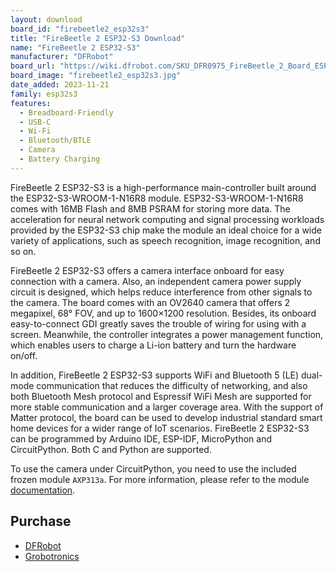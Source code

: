 ```yaml
---
layout: download
board_id: "firebeetle2_esp32s3"
title: "FireBeetle 2 ESP32-S3 Download"
name: "FireBeetle 2 ESP32-S3"
manufacturer: "DFRobot"
board_url: "https://wiki.dfrobot.com/SKU_DFR0975_FireBeetle_2_Board_ESP32_S3"
board_image: "firebeetle2_esp32s3.jpg"
date_added: 2023-11-21
family: esp32s3
features:
  - Breadboard-Friendly
  - USB-C
  - Wi-Fi
  - Bluetooth/BTLE
  - Camera
  - Battery Charging
---
```


FireBeetle 2 ESP32-S3 is a high-performance main-controller built around the ESP32-S3-WROOM-1-N16R8 module. ESP32-S3-WROOM-1-N16R8 comes with 16MB Flash and 8MB PSRAM for storing more data. The acceleration for neural network computing and signal processing workloads provided by the ESP32-S3 chip make the module an ideal choice for a wide variety of applications, such as speech recognition, image recognition, and so on.

FireBeetle 2 ESP32-S3 offers a camera interface onboard for easy connection with a camera. Also, an independent camera power supply circuit is designed, which helps reduce interference from other signals to the camera. The board comes with an OV2640 camera that offers 2 megapixel, 68° FOV, and up to 1600×1200 resolution. Besides, its onboard easy-to-connect GDI greatly saves the trouble of wiring for using with a screen. Meanwhile, the controller integrates a power management function, which enables users to charge a Li-ion battery and turn the hardware on/off.

In addition, FireBeetle 2 ESP32-S3 supports WiFi and Bluetooth 5 (LE) dual-mode communication that reduces the difficulty of networking, and also both Bluetooth Mesh protocol and Espressif WiFi Mesh are supported for more stable communication and a larger coverage area. With the support of Matter protocol, the board can be used to develop industrial standard smart home devices for a wider range of IoT scenarios.
FireBeetle 2 ESP32-S3 can be programmed by Arduino IDE, ESP-IDF, MicroPython and CircuitPython. Both C and Python are supported.

To use the camera under CircuitPython, you need to use the included frozen module `AXP313a`.
For more information, please refer to the module [documentation](https://circuitpython-axp313a.readthedocs.io/en/latest/).

## Purchase
* [DFRobot](https://www.dfrobot.com/product-2676.html)
* [Grobotronics](https://grobotronics.com/firebeetle-2-esp32-s3-n16r8-aiot-microcontroller-with-camera.html)
